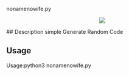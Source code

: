nonamenowife.py 
<p align="center"><img src="https://www.google.com/imgres?imgurl=https%3A%2F%2Fi.pinimg.com%2Foriginals%2Fb1%2F45%2F85%2Fb1458528c66b42284ed3318471497e78.png&imgrefurl=https%3A%2F%2Fwww.pinterest.com%2Fpin%2F623256035915824112%2F&tbnid=IID9AR7jjYBP4M&vet=12ahUKEwi6nITD29nuAhU_gc4BHWxSA1EQMyhMegQIARBo..i&docid=e6jjIt3wYvYmjM&w=980&h=1286&q=photo%20Generate%20Code&ved=2ahUKEwi6nITD29nuAhU_gc4BHWxSA1EQMyhMegQIARBo"</img></p>
## Description
simple Generate Random Code 




## Usage
Usage:python3 nonamenowife.py










